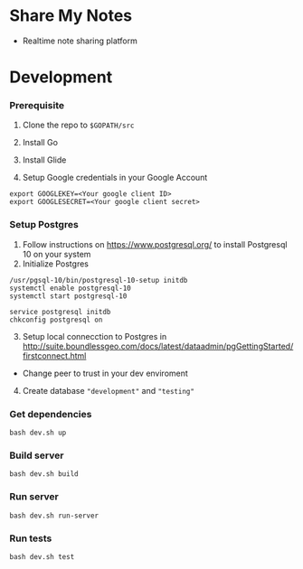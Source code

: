# Share  My Notes
- Realtime note sharing platform

# Development
### Prerequisite
1. Clone the repo to `$GOPATH/src`

1. Install Go

1. Install Glide

1. Setup Google credentials in your Google Account
```
export GOOGLEKEY=<Your google client ID>
export GOOGLESECRET=<Your google client secret>
```

### Setup Postgres
1. Follow instructions on https://www.postgresql.org/ to install Postgresql 10 on your system
1. Initialize Postgres
```
/usr/pgsql-10/bin/postgresql-10-setup initdb
systemctl enable postgresql-10
systemctl start postgresql-10

service postgresql initdb
chkconfig postgresql on
```
3. Setup local connecction to Postgres in http://suite.boundlessgeo.com/docs/latest/dataadmin/pgGettingStarted/firstconnect.html
- Change peer to trust in your dev enviroment


4. Create database `"development"` and `"testing"`
### Get dependencies
```
bash dev.sh up
```
### Build server
```
bash dev.sh build
```
### Run server
```
bash dev.sh run-server
```
### Run tests
```
bash dev.sh test
```